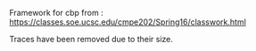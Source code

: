 Framework for cbp from :
          https://classes.soe.ucsc.edu/cmpe202/Spring16/classwork.html

Traces have been removed due to their size.
